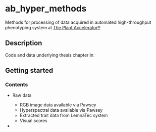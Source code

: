 # ab_hyper_methods
Methods for processing of data acquired in automated high-throughput phenotyping system at 
[The Plant Accelerator®](www.plantphenomics.org.au/services/accelerator/)

## Description

Code and data underlying thesis chapter in: 

## Getting started

### Contents

- Raw data
	* RGB image data available via Pawsey
	* Hyperspectral data available via Pawsey
	* Extracted trait data from LemnaTec system
	* Visual scores
	
- 

